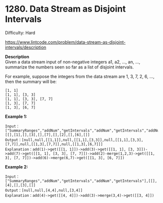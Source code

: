 # 1280. Data Stream as Disjoint Intervals

Difficulty: Hard

https://www.lintcode.com/problem/data-stream-as-disjoint-intervals/description

**Description**  
Given a data stream input of non-negative integers a1, a2, ..., an, ..., summarize the numbers seen so far as a list of disjoint intervals.

For example, suppose the integers from the data stream are 1, 3, 7, 2, 6, ..., then the summary will be:
```
[1, 1]
[1, 1], [3, 3]
[1, 1], [3, 3], [7, 7]
[1, 3], [7, 7]
[1, 3], [6, 7]
```

**Example 1:**
```
Input：["SummaryRanges","addNum","getIntervals","addNum","getIntervals","addNum","getIntervals","addNum","getIntervals","addNum","getIntervals"],[[],[1],[],[3],[],[7],[],[2],[],[6],[]]
Output：[null,null,[[1,1]],null,[[1,1],[3,3]],null,[[1,1],[3,3],[7,7]],null,[[1,3],[7,7]],null,[[1,3],[6,7]]]
Explanation：add(1)->get([[1, 1]])->add(3)->get([[1, 1], [3, 3]])->add(7)->get([[1, 1], [3, 3], [7, 7]])->add(2)-merge(1,2,3)->get([[1, 3], [7, 7]])->add(6)->merge(6,7)->get([[1, 3], [6, 7]])
```

**Example 2:**
```
Input：["SummaryRanges","addNum","getIntervals","addNum","getIntervals"],[[],[4],[],[3],[]]
Output：[null,null,[4,4],null,[3,4]]
Explanation：add(4)->get([[4, 4]])->add(3)->merge(3,4)->get([[3, 4]])
```
